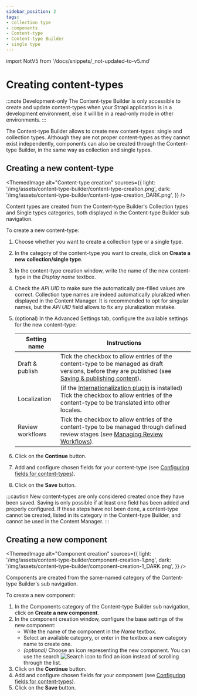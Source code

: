 ```yaml
---
sidebar_position: 2
tags:
- collection type
- components
- Content-type
- Content-type Builder
- single type
---
```


import NotV5 from '/docs/snippets/_not-updated-to-v5.md'

# Creating content-types

<NotV5/>

:::note Development-only
The Content-type Builder is only accessible to create and update content-types when your Strapi application is in a development environment, else it will be in a read-only mode in other environments.
:::

The Content-type Builder allows to create new content-types: single and collection types. Although they are not proper content-types as they cannot exist independently, components can also be created through the Content-type Builder, in the same way as collection and single types.

## Creating a new content-type

<ThemedImage
  alt="Content-type creation"
  sources={{
    light: '/img/assets/content-type-builder/content-type-creation.png',
    dark: '/img/assets/content-type-builder/content-type-creation_DARK.png',
  }}
/>

Content types are created from the Content-type Builder's Collection types and Single types categories, both displayed in the Content-type Builder sub navigation.

To create a new content-type:

1. Choose whether you want to create a collection type or a single type.
2. In the category of the content-type you want to create, click on **Create a new collection/single type**.
3. In the content-type creation window, write the name of the new content-type in the *Display name* textbox.
4. Check the *API UID* to make sure the automatically pre-filled values are correct. Collection type names are indeed automatically pluralized when displayed in the Content Manager. It is recommended to opt for singular names, but the *API UID* field allows to fix any pluralization mistake.
5. (optional) In the Advanced Settings tab, configure the available settings for the new content-type:

      | Setting name    | Instructions                                                                                                                                     |
      |-----------------|--------------------------------------------------------------------------------------------------------------------------------------------------|
      | Draft & publish | Tick the checkbox to allow entries of the content-type to be managed as draft versions, before they are published (see [Saving & publishing content](/user-docs/content-manager/saving-and-publishing-content#saving-publishing-content)). |
      | Localization | (if the [Internationalization plugin](/user-docs/plugins/strapi-plugins#-internationalization-plugin) is installed) Tick the checkbox to allow entries of the content-type to be translated into other locales. |
      | Review workflows | <EnterpriseBadge /> Tick the checkbox to allow entries of the content-type to be managed through defined review stages (see [Managing Review Workflows](/user-docs/settings/review-workflows)). |

6. Click on the **Continue** button.
7. Add and configure chosen fields for your content-type (see [Configuring fields for content-types](/user-docs/content-type-builder/configuring-fields-content-type)).
8. Click on the **Save** button.

:::caution
New content-types are only considered created once they have been saved. Saving is only possible if at least one field has been added and properly configured. If these steps have not been done, a content-type cannot be created, listed in its category in the Content-type Builder, and cannot be used in the Content Manager.
:::

## Creating a new component

<ThemedImage
  alt="Component creation"
  sources={{
    light: '/img/assets/content-type-builder/component-creation-1.png',
    dark: '/img/assets/content-type-builder/component-creation-1_DARK.png',
  }}
/>

Components are created from the same-named category of the Content-type Builder's sub navigation.

To create a new component:

1. In the Components category of the Content-type Builder sub navigation, click on **Create a new component**.
2. In the component creation window, configure the base settings of the new component:
   - Write the name of the component in the *Name* textbox.
   - Select an available category, or enter in the textbox a new category name to create one.
   - _(optional)_ Choose an icon representing the new component. You can use the search ![Search icon](/img/assets/icons/v5/Search.svg) to find an icon instead of scrolling through the list.
3. Click on the **Continue** button.
4. Add and configure chosen fields for your component (see [Configuring fields for content-types](/user-docs/content-type-builder/configuring-fields-content-type)).
5. Click on the **Save** button.
